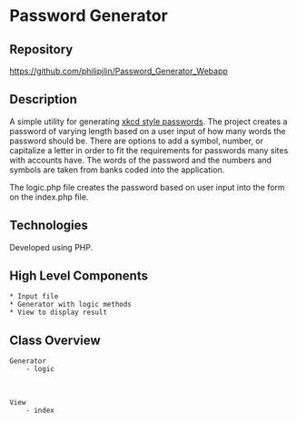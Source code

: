 # Password Generator


## Repository
<https://github.com/philipjlin/Password_Generator_Webapp>


## Description
A simple utility for generating [xkcd style passwords](http://xkcd.com/936/).
The project creates a password of varying length based on a user input of how many words
the password should be. There are options to add a symbol, number, or capitalize a letter
in order to fit the requirements for passwords many sites with accounts have. The words of
the password and the numbers and symbols are taken from banks coded into the application.

The logic.php file creates the password based on user input into the form on the index.php file.


## Technologies
Developed using PHP.


## High Level Components
    * Input file
    * Generator with logic methods
    * View to display result

## Class Overview
    Generator
        - logic
  
<br>

    View
        - index

